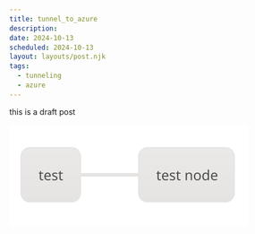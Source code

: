 ```yaml
---
title: tunnel_to_azure
description: 
date: 2024-10-13
scheduled: 2024-10-13
layout: layouts/post.njk
tags:
  - tunneling
  - azure
---
```


this is a draft post

![image of diagram](/images/tunnel_diagram.svg)

